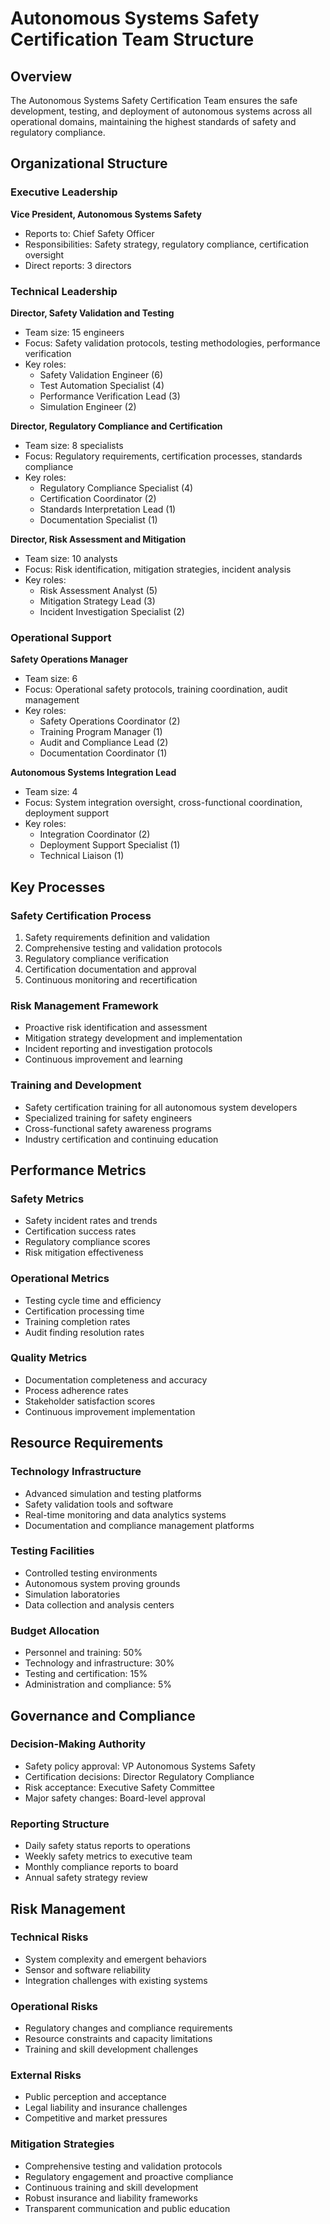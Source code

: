 # Autonomous Systems Safety Certification Team Structure

## Overview
The Autonomous Systems Safety Certification Team ensures the safe development, testing, and deployment of autonomous systems across all operational domains, maintaining the highest standards of safety and regulatory compliance.

## Organizational Structure

### Executive Leadership
**Vice President, Autonomous Systems Safety**
- Reports to: Chief Safety Officer
- Responsibilities: Safety strategy, regulatory compliance, certification oversight
- Direct reports: 3 directors

### Technical Leadership
**Director, Safety Validation and Testing**
- Team size: 15 engineers
- Focus: Safety validation protocols, testing methodologies, performance verification
- Key roles:
  - Safety Validation Engineer (6)
  - Test Automation Specialist (4)
  - Performance Verification Lead (3)
  - Simulation Engineer (2)

**Director, Regulatory Compliance and Certification**
- Team size: 8 specialists
- Focus: Regulatory requirements, certification processes, standards compliance
- Key roles:
  - Regulatory Compliance Specialist (4)
  - Certification Coordinator (2)
  - Standards Interpretation Lead (1)
  - Documentation Specialist (1)

**Director, Risk Assessment and Mitigation**
- Team size: 10 analysts
- Focus: Risk identification, mitigation strategies, incident analysis
- Key roles:
  - Risk Assessment Analyst (5)
  - Mitigation Strategy Lead (3)
  - Incident Investigation Specialist (2)

### Operational Support
**Safety Operations Manager**
- Team size: 6
- Focus: Operational safety protocols, training coordination, audit management
- Key roles:
  - Safety Operations Coordinator (2)
  - Training Program Manager (1)
  - Audit and Compliance Lead (2)
  - Documentation Coordinator (1)

**Autonomous Systems Integration Lead**
- Team size: 4
- Focus: System integration oversight, cross-functional coordination, deployment support
- Key roles:
  - Integration Coordinator (2)
  - Deployment Support Specialist (1)
  - Technical Liaison (1)

## Key Processes

### Safety Certification Process
1. Safety requirements definition and validation
2. Comprehensive testing and validation protocols
3. Regulatory compliance verification
4. Certification documentation and approval
5. Continuous monitoring and recertification

### Risk Management Framework
- Proactive risk identification and assessment
- Mitigation strategy development and implementation
- Incident reporting and investigation protocols
- Continuous improvement and learning

### Training and Development
- Safety certification training for all autonomous system developers
- Specialized training for safety engineers
- Cross-functional safety awareness programs
- Industry certification and continuing education

## Performance Metrics

### Safety Metrics
- Safety incident rates and trends
- Certification success rates
- Regulatory compliance scores
- Risk mitigation effectiveness

### Operational Metrics
- Testing cycle time and efficiency
- Certification processing time
- Training completion rates
- Audit finding resolution rates

### Quality Metrics
- Documentation completeness and accuracy
- Process adherence rates
- Stakeholder satisfaction scores
- Continuous improvement implementation

## Resource Requirements

### Technology Infrastructure
- Advanced simulation and testing platforms
- Safety validation tools and software
- Real-time monitoring and data analytics systems
- Documentation and compliance management platforms

### Testing Facilities
- Controlled testing environments
- Autonomous system proving grounds
- Simulation laboratories
- Data collection and analysis centers

### Budget Allocation
- Personnel and training: 50%
- Technology and infrastructure: 30%
- Testing and certification: 15%
- Administration and compliance: 5%

## Governance and Compliance

### Decision-Making Authority
- Safety policy approval: VP Autonomous Systems Safety
- Certification decisions: Director Regulatory Compliance
- Risk acceptance: Executive Safety Committee
- Major safety changes: Board-level approval

### Reporting Structure
- Daily safety status reports to operations
- Weekly safety metrics to executive team
- Monthly compliance reports to board
- Annual safety strategy review

## Risk Management

### Technical Risks
- System complexity and emergent behaviors
- Sensor and software reliability
- Integration challenges with existing systems

### Operational Risks
- Regulatory changes and compliance requirements
- Resource constraints and capacity limitations
- Training and skill development challenges

### External Risks
- Public perception and acceptance
- Legal liability and insurance challenges
- Competitive and market pressures

### Mitigation Strategies
- Comprehensive testing and validation protocols
- Regulatory engagement and proactive compliance
- Continuous training and skill development
- Robust insurance and liability frameworks
- Transparent communication and public education